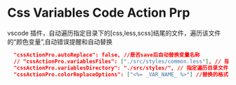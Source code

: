 # Css Variables Code Action Prp

vscode 插件，自动遍历指定目录下的[css,less,scss]结尾的文件，遍历该文件的“颜色变量”,自动错误提醒和自动替换

```json
  "cssActionPro.autoReplace": false, //是否save后自动替换变量名称
  // "cssActionPro.variablesFiles": ["./src/styles/common.less"], // 指定指定文件
  "cssActionPro.variablesDirectory": "./src/styles/", // 指定遍历目录文件
  "cssActionPro.colorReplaceOptions": ["<%= _VAR_NAME_ %>"] //替换的格式
```
